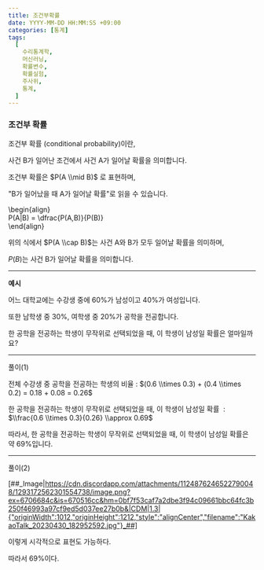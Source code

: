 ```yaml
---
title: 조건부확률
date: YYYY-MM-DD HH:MM:SS +09:00
categories: [통계]
tags:
  [
    수리통계학,
    머신러닝,
    확률변수,
    확률실험,
    주사위,
    통계,
  ]
---
```

<script type="text/x-mathjax-config">MathJax.Hub.Config({ tex2jax: {inlineMath: [['$','$'], ['\\(','\\)']]} });</script><script src="https://cdnjs.cloudflare.com/ajax/libs/mathjax/2.7.5/latest.js?config=TeX-MML-AM_CHTML"></script>

### 조건부 확률

조건부 확률 (conditional probability)이란,

사건 B가 일어난 조건에서 사건 A가 일어날 확률을 의미합니다.  
  
조건부 확률은 $P(A \\mid B)$ 로 표현하며,  
  
"B가 일어났을 때 A가 일어날 확률"로 읽을 수 있습니다. ​

\\begin{align}  
P(A|B) = \\dfrac{P(A,B)}{P(B)}  
\\end{align}  
  
  
위의 식에서 $P(A \\cap B)$는 사건 A와 B가 모두 일어날 확률을 의미하며,

$P(B)$는 사건 B가 일어날 확률을 의미합니다.

---

**예시**

어느 대학교에는 수강생 중에 60%가 남성이고 40%가 여성입니다.

또한 남학생 중 30%, 여학생 중 20%가 공학을 전공합니다.

한 공학을 전공하는 학생이 무작위로 선택되었을 때, 이 학생이 남성일 확률은 얼마일까요?

---

풀이(1)

전체 수강생 중 공학을 전공하는 학생의 비율 : $(0.6 \\times 0.3) + (0.4 \\times 0.2) = 0.18 + 0.08 = 0.26$

한 공학을 전공하는 학생이 무작위로 선택되었을 때, 이 학생이 남성일 확률  : $\\frac{0.6 \\times 0.3}{0.26} \\approx 0.69$

따라서, 한 공학을 전공하는 학생이 무작위로 선택되었을 때, 이 학생이 남성일 확률은 약 69%입니다.

---

풀이(2)

[##_Image|https://cdn.discordapp.com/attachments/1124876246522790048/1293172562301554738/image.png?ex=6706684c&is=670516cc&hm=0bf7f53caf7a2dbe3f94c09661bbc64fc3b250f46993a97cf9ed5d037ee27b0b&|CDM|1.3|{"originWidth":1012,"originHeight":1212,"style":"alignCenter","filename":"KakaoTalk_20230430_182952592.jpg"}_##]

이렇게 시각적으로 표현도 가능하다.

따라서 69%이다.